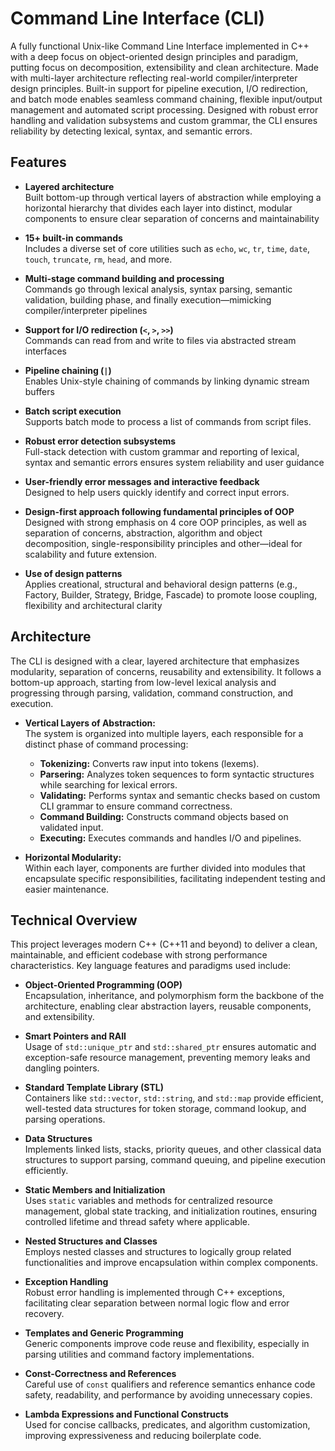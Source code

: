 # Command Line Interface (CLI)

A fully functional Unix-like Command Line Interface implemented in C++ with a deep focus on object-oriented design principles and paradigm, putting focus on decomposition, extensibility and clean architecture. 
Made with multi-layer architecture reflecting real-world compiler/interpreter design principles. 
Built-in support for pipeline execution, I/O redirection, and batch mode enables seamless command chaining, flexible input/output management and automated script processing.
Designed with robust error handling and validation subsystems and custom grammar, the CLI ensures reliability by detecting lexical, syntax, and semantic errors.

## Features

- **Layered architecture**   
  Built bottom-up through vertical layers of abstraction
  while employing a horizontal hierarchy that divides each layer into distinct,
  modular components to ensure clear separation of concerns and maintainability

- **15+ built-in commands**  
  Includes a diverse set of core utilities such as `echo`, `wc`, `tr`, `time`, `date`, `touch`, `truncate`, `rm`, `head`, and more.
  
- **Multi-stage command building and processing**  
  Commands go through lexical analysis, syntax parsing, semantic validation, building phase, and finally execution—mimicking compiler/interpreter pipelines

- **Support for I/O redirection (`<`, `>`, `>>`)**  
  Commands can read from and write to files via abstracted stream interfaces

- **Pipeline chaining (`|`)**  
  Enables Unix-style chaining of commands by linking dynamic stream buffers

- **Batch script execution**  
  Supports batch mode to process a list of commands from script files.

- **Robust error detection subsystems**  
  Full-stack detection with custom grammar and reporting of lexical, syntax and semantic errors ensures system reliability and user guidance
  
- **User-friendly error messages and interactive feedback**  
  Designed to help users quickly identify and correct input errors.

- **Design-first approach following fundamental principles of OOP**  
  Designed with strong emphasis on 4 core OOP principles, as well as separation of concerns, abstraction, algorithm and object decomposition, single-responsibility principles and other—ideal for scalability and future extension.

- **Use of design patterns**  
  Applies creational, structural and behavioral design patterns (e.g., Factory, Builder, Strategy, Bridge, Fascade) to promote loose coupling, flexibility and architectural clarity

## Architecture

The CLI is designed with a clear, layered architecture that emphasizes modularity, separation of concerns, reusability and extensibility. It follows a bottom-up approach, starting from low-level lexical analysis and progressing through parsing, validation, command construction, and execution.

- **Vertical Layers of Abstraction:**  
  The system is organized into multiple layers, each responsible for a distinct phase of command processing:
  - **Tokenizing:** Converts raw input into tokens (lexems).
  - **Parsering:** Analyzes token sequences to form syntactic structures while searching for lexical errors.
  - **Validating:** Performs syntax and semantic checks based on custom CLI grammar to ensure command correctness.
  - **Command Building:** Constructs command objects based on validated input.
  - **Executing:** Executes commands and handles I/O and pipelines.

- **Horizontal Modularity:**  
  Within each layer, components are further divided into modules that encapsulate specific responsibilities, facilitating independent testing and easier maintenance.

## Technical Overview

This project leverages modern C++ (C++11 and beyond) to deliver a clean, maintainable, and efficient codebase with strong performance characteristics. Key language features and paradigms used include:

- **Object-Oriented Programming (OOP)**  
  Encapsulation, inheritance, and polymorphism form the backbone of the architecture, enabling clear abstraction layers, reusable components, and extensibility.

- **Smart Pointers and RAII**  
  Usage of `std::unique_ptr` and `std::shared_ptr` ensures automatic and exception-safe resource management, preventing memory leaks and dangling pointers.

- **Standard Template Library (STL)**  
  Containers like `std::vector`, `std::string`, and `std::map` provide efficient, well-tested data structures for token storage, command lookup, and parsing operations.

- **Data Structures**  
  Implements linked lists, stacks, priority queues, and other classical data structures to support parsing, command queuing, and pipeline execution efficiently.

- **Static Members and Initialization**  
  Uses `static` variables and methods for centralized resource management, global state tracking, and initialization routines, ensuring controlled lifetime and thread safety where applicable.

- **Nested Structures and Classes**  
  Employs nested classes and structures to logically group related functionalities and improve encapsulation within complex components.

- **Exception Handling**  
  Robust error handling is implemented through C++ exceptions, facilitating clear separation between normal logic flow and error recovery.

- **Templates and Generic Programming**  
  Generic components improve code reuse and flexibility, especially in parsing utilities and command factory implementations.

- **Const-Correctness and References**  
  Careful use of `const` qualifiers and reference semantics enhance code safety, readability, and performance by avoiding unnecessary copies.

- **Lambda Expressions and Functional Constructs**  
  Used for concise callbacks, predicates, and algorithm customization, improving expressiveness and reducing boilerplate code.

